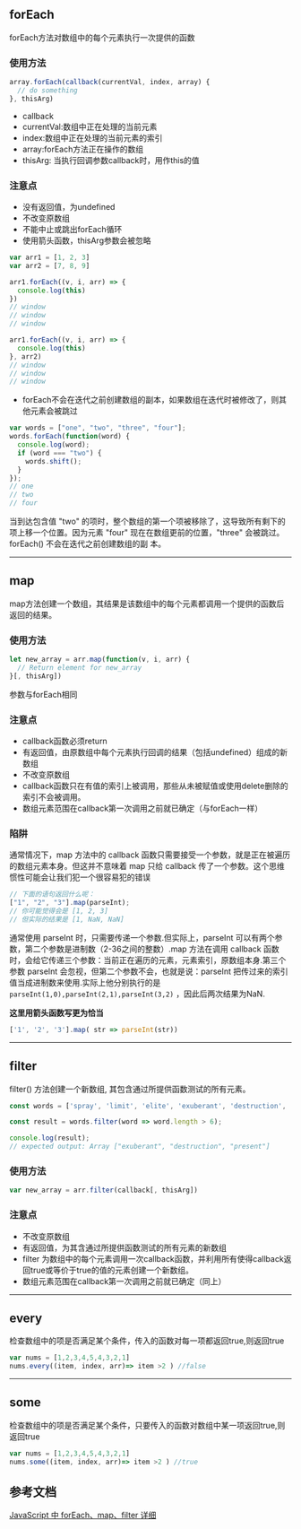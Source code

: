 ## forEach
forEach方法对数组中的每个元素执行一次提供的函数

### 使用方法
```javascript
array.forEach(callback(currentVal, index, array) {
  // do something
}, thisArg)
```

 - callback
 - currentVal:数组中正在处理的当前元素
 - index:数组中正在处理的当前元素的索引
 - array:forEach方法正在操作的数组
 - thisArg: 当执行回调参数callback时，用作this的值

### 注意点

 - 没有返回值，为undefined
 - 不改变原数组
 - 不能中止或跳出forEach循环
 - 使用箭头函数，thisArg参数会被忽略


```javascript
var arr1 = [1, 2, 3]
var arr2 = [7, 8, 9]

arr1.forEach((v, i, arr) => {
  console.log(this)
})
// window
// window
// window

arr1.forEach((v, i, arr) => {
  console.log(this)
}, arr2)
// window
// window
// window
```

 - forEach不会在迭代之前创建数组的副本，如果数组在迭代时被修改了，则其他元素会被跳过

```javascript
var words = ["one", "two", "three", "four"];
words.forEach(function(word) {
  console.log(word);
  if (word === "two") {
    words.shift();
  }
});
// one
// two
// four
```

 当到达包含值 "two" 的项时，整个数组的第一个项被移除了，这导致所有剩下的项上移一个位置。因为元素 "four" 现在在数组更前的位置，"three" 会被跳过。 forEach() 不会在迭代之前创建数组的副
本。

-----
## map
map方法创建一个数组，其结果是该数组中的每个元素都调用一个提供的函数后返回的结果。

### 使用方法

```javascript
let new_array = arr.map(function(v, i, arr) {
  // Return element for new_array 
}[, thisArg])
```

参数与forEach相同


### 注意点

 - callback函数必须return
 - 有返回值，由原数组中每个元素执行回调的结果（包括undefined）组成的新数组
 - 不改变原数组
 - callback函数只在有值的索引上被调用，那些从未被赋值或使用delete删除的索引不会被调用。
 - 数组元素范围在callback第一次调用之前就已确定（与forEach一样）


### 陷阱
通常情况下，map 方法中的 callback 函数只需要接受一个参数，就是正在被遍历的数组元素本身。但这并不意味着 map 只给 callback 传了一个参数。这个思维惯性可能会让我们犯一个很容易犯的错误

```javascript
// 下面的语句返回什么呢：
["1", "2", "3"].map(parseInt);
// 你可能觉得会是 [1, 2, 3]
// 但实际的结果是 [1, NaN, NaN]
```
通常使用 parseInt 时，只需要传递一个参数.但实际上，parseInt 可以有两个参数，第二个参数是进制数（2-36之间的整数）.map 方法在调用 callback 函数时，会给它传递三个参数：当前正在遍历的元素，元素索引，原数组本身.第三个参数 parseInt 会忽视，但第二个参数不会，也就是说：parseInt 把传过来的索引值当成进制数来使用.实际上他分别执行的是`parseInt(1,0),parseInt(2,1),parseInt(3,2)` ，因此后两次结果为NaN.

**这里用箭头函数写更为恰当**
```javascript
['1', '2', '3'].map( str => parseInt(str))
```

------------

## filter
filter() 方法创建一个新数组, 其包含通过所提供函数测试的所有元素。 

```javascript
const words = ['spray', 'limit', 'elite', 'exuberant', 'destruction', 'present'];

const result = words.filter(word => word.length > 6);

console.log(result);
// expected output: Array ["exuberant", "destruction", "present"]

```

### 使用方法

```javascript
var new_array = arr.filter(callback[, thisArg])
```

### 注意点

 - 不改变原数组
 - 有返回值，为其含通过所提供函数测试的所有元素的新数组
 - filter 为数组中的每个元素调用一次callback函数，并利用所有使得callback返回true或等价于true的值的元素创建一个新数组。
 - 数组元素范围在callback第一次调用之前就已确定（同上）


-----

## every
检查数组中的项是否满足某个条件，传入的函数对每一项都返回true,则返回true

```javascript
var nums = [1,2,3,4,5,4,3,2,1]
nums.every((item, index, arr)=> item >2 ) //false
```
-------

## some
检查数组中的项是否满足某个条件，只要传入的函数对数组中某一项返回true,则返回true
```javascript
var nums = [1,2,3,4,5,4,3,2,1]
nums.some((item, index, arr)=> item >2 ) //true
```


## 参考文档
[JavaScript 中 forEach、map、filter 详细](https://juejin.cn/post/6844903807176933384)